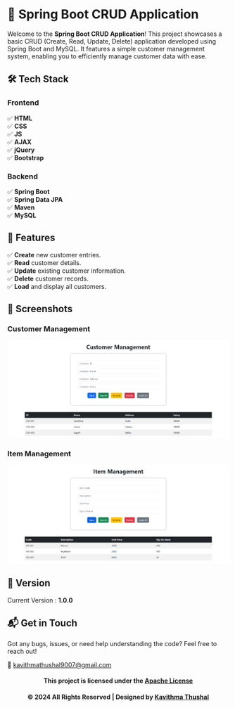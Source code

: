 # 🌟 Spring Boot CRUD Application

Welcome to the **Spring Boot CRUD Application**! This project showcases a basic CRUD (Create, Read, Update, Delete)
application developed using Spring Boot and MySQL. It features a simple customer management system, enabling you to
efficiently manage customer data with ease.

## 🛠️ Tech Stack

### Frontend

✅ **HTML**<br/>
✅ **CSS**<br/>
✅ **JS**<br/>
✅ **AJAX**<br/>
✅ **jQuery**<br/>
✅ **Bootstrap**<br/>

### Backend

✅ **Spring Boot**<br/>
✅ **Spring Data JPA**<br/>
✅ **Maven**<br/>
✅ **MySQL**<br/>

## 🚀 Features

✅ **Create** new customer entries.<br/>
✅ **Read** customer details.<br/>
✅ **Update** existing customer information.<br/>
✅ **Delete** customer records.<br/>
✅ **Load** and display all customers.<br/>

## 📸 Screenshots

### Customer Management

<img src="FrontEnd/assets/images/Customer-Management.png" alt="Customer Management">

### Item Management

<img src="FrontEnd/assets/images/Item-Management.png" alt="Item Management">

## 📝 Version

Current Version : **1.0.0**

## 📬 Get in Touch

Got any bugs, issues, or need help understanding the code? Feel free to reach out!

📧 [kavithmathushal9007@gmail.com](mailto:kavithmathushal9007@gmail.com)

<div align="center">

#### This project is licensed under the [Apache License](LICENSE)

#### © 2024 All Rights Reserved | Designed by [Kavithma Thushal](https://github.com/Kavithma-Thushal)

</div>